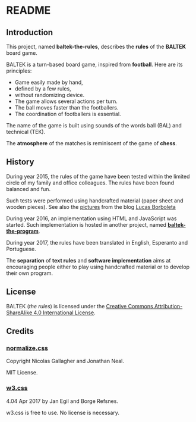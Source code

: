 # README

## Introduction

This project, named **baltek-the-rules**, describes the **rules** of the **BALTEK** board game.

BALTEK is a turn-based board game, inspired from **football**. Here are its principles:

- Game easily made by hand,
- defined by a few rules,
- without randomizing device.
- The game allows several actions per turn.
- The ball moves faster than the footballers.
- The coordination of footballers is essential.

The name of the game is built using sounds of the words ball (BAL) and technical (TEK).

The **atmosphere** of the matches is reminiscent of the game of **chess**.

## History

During year 2015, the rules of the game have been tested within the limited circle of my family and office colleagues. The rules have been found balanced and fun.

Such tests were performed using handcrafted material (paper sheet and wooden pieces). See also the [pictures](http://lucas.borboleta.blog.free.fr/public/Baltek/2016-01--Baltek-Prototype-2/Diaporama.htm) from the blog [Lucas Borboleta](http://lucas.borboleta.blog.free.fr)

During year 2016, an implementation using HTML and JavaScript was started. Such implementation is hosted in another project, named **[baltek-the-program](https://github.com/LucasBorboleta/baltek-the-program)**.

During year 2017, the rules have been translated in English, Esperanto and Portuguese.

The **separation** of **text rules** and **software implementation** aims at encouraging people either to play using handcrafted material or to develop their own program.

## License

BALTEK (_the rules_) is licensed under the [Creative Commons Attribution-ShareAlike 4.0 International License](http://creativecommons.org/licenses/by-sa/4.0/).

## Credits

### [normalize.css](http://github.com/necolas/normalize.css/)

Copyright Nicolas Gallagher and Jonathan Neal.

MIT License.

### [w3.css](http://www.w3schools.com/w3css/)

4.04 Apr 2017 by Jan Egil and Borge Refsnes.

w3.css is free to use. No license is necessary.

